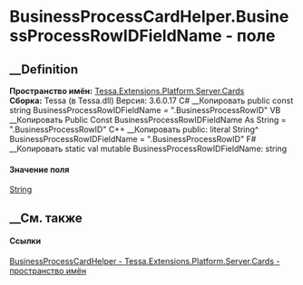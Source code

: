 # BusinessProcessCardHelper.BusinessProcessRowIDFieldName - поле
##  __Definition
 **Пространство имён:**
[Tessa.Extensions.Platform.Server.Cards](N_Tessa_Extensions_Platform_Server_Cards.htm)  
 **Сборка:** Tessa (в Tessa.dll) Версия: 3.6.0.17
C# __Копировать
     public const string BusinessProcessRowIDFieldName = ".BusinessProcessRowID"
VB __Копировать
     Public Const BusinessProcessRowIDFieldName As String = ".BusinessProcessRowID"
C++ __Копировать
     public:
    literal String^ BusinessProcessRowIDFieldName = ".BusinessProcessRowID"
F# __Копировать
     static val mutable BusinessProcessRowIDFieldName: string
#### Значение поля
[String](https://learn.microsoft.com/dotnet/api/system.string)
##  __См. также
#### Ссылки
[BusinessProcessCardHelper -
](T_Tessa_Extensions_Platform_Server_Cards_BusinessProcessCardHelper.htm)
[Tessa.Extensions.Platform.Server.Cards - пространство
имён](N_Tessa_Extensions_Platform_Server_Cards.htm)
